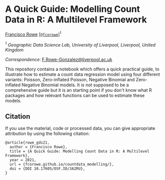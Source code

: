 # A Quick Guide: Modelling Count Data in R: A Multilevel Framework


[Francisco Rowe](http://www.franciscorowe.com) [[`@fcorowe`](http://twitter.com/fcorowe)]<sup>1</sup>

<sup>1</sup> *Geographic Data Science Lab, University of Liverpool, Liverpool, United Kingdom*

*Correspondence*:
F.Rowe-Gonzalez@liverpool.ac.uk

This repository contains a notebook which offers a quick practical guide, to illustrate how to estimate a count data regression model using four different variants: Poisson, Zero-inflated Poisson, Negative Binomial and Zero-inflated Negative Binomial models. It is not supposed to be a comprehensive guide but it is an starting point if you don't know what R packages and how relevant functions can be used to estimate these models.

## Citation

If you use the material, code or processed data, you can give appropriate attribution by using the following citation:

```
@article{rowe_gds21,
  author = {Francisco Rowe},
  title = {A Quick Guide: Modelling Count Data in R: A Multilevel Framework},
  year = 2021,
  url = {fcorowe.github.io/countdata_modelling/},
  doi = {DOI 10.17605/OSF.IO/3A2RU},
}
```
